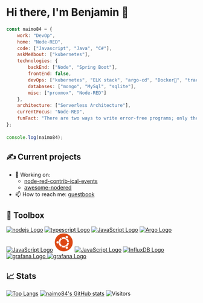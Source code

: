 # Hi there, I'm Benjamin 👋 

```javascript
const naimo84 = {
    work: "DevOp",
    home: "Node-RED",
    code: ["Javascript", "Java", "C#"],
    askMeAbout: ["kubernetes"],
    technologies: {
        backEnd: ["Node", "Spring Boot"],
        frontEnd: false,             
        devOps: ["kubernetes", "ELK stack", "argo-cd", "Docker🐳", "traefik", "Nginx", "grafana", "influx"],
        databases: ["mongo", "MySql", "sqlite"],
        misc: ["proxmox", "Node-RED"]
    },
    architecture: ["Serverless Architecture"],
    currentFocus: "Node-RED",
    funFact: "There are two ways to write error-free programs; only the third one works"
};

console.log(naimo84);
```

## ✍️ Current projects

- 🔭 Working on:
    - [node-red-contrib-ical-events](https://github.com/naimo84/node-red-contrib-ical-events) 
    - [awesome-nodered](https://github.com/naimo84/awesome-nodered) 
- 📫 How to reach me: [guestbook](https://github.com/naimo84/naimo84/discussions/categories/guestbook)  


## 🧰 Toolbox

<a href="https://nodejs.dev/"><img src="https://cdn.worldvectorlogo.com/logos/nodejs-1.svg" alt="nodejs Logo" width="50" height="50"/></a> 
<a href="https://www.typescriptlang.org/"><img src="https://cdn.worldvectorlogo.com/logos/typescript.svg" alt="typescript Logo" width="50" height="50"/></a> 
<a href="https://nodered.org"><img src="https://cdn.worldvectorlogo.com/logos/node-red-1.svg" alt="JavaScript Logo" width="50" height="50"/></a> 
<a href="https://argoproj.github.io/cd/"><img src="https://cncf-branding.netlify.app/img/projects/argo/icon/color/argo-icon-color.svg" alt="Argo Logo" width="50" height="50"/> </a> 
<a href="https://code.visualstudio.com/"><img src="https://cdn.worldvectorlogo.com/logos/visual-studio-code-1.svg" alt="JavaScript Logo" width="50" height="50"/></a> 
<a href="https://ubuntu.com/download"><img src="https://raw.githubusercontent.com/devicons/devicon/master/icons/ubuntu/ubuntu-plain.svg" alt="JavaScript Logo" width="50" height="50"/></a> 
<a href="https://kubernetes.io"><img src="https://cdn.worldvectorlogo.com/logos/kubernets.svg" alt="JavaScript Logo" width="50" height="50"/></a> 
<a href="https://www.influxdata.com/"><img src="https://influxdata.github.io/branding/img/downloads/influxdata-logo--symbol--pool.svg" alt="InfluxDB Logo" width="50" height="50"/> </a> 
<a href="https://www.grafana.com/"><img src="https://cdn.worldvectorlogo.com/logos/grafana.svg" alt="grafana Logo" width="50" height="50"/> </a> 
<a href="https://www.proxmox.com/"><img src="https://www.proxmox.com/images/proxmox/proxmox-logo-color-stacked.png" alt="grafana Logo" width="50" height="50"/></a>

## &#x1f4c8; Stats

[![Top Langs](https://github-readme-stats-naimo84.vercel.app/api/top-langs/?username=naimo84&hide=html,Visual%20Basic%20.NET)](https://github.com/anuraghazra/github-readme-stats)
[![naimo84's GitHub stats](https://github-readme-stats-naimo84.vercel.app/api?username=naimo84&show_icons=true&include_all_commits=true&count_private=true)](https://github.com/anuraghazra/github-readme-stats)
![Visitors](https://visitor-badge.glitch.me/badge?page_id=naimo84.visitor-badge)
